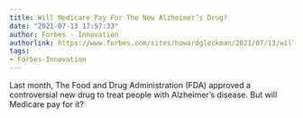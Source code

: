 ```yaml
---
title: Will Medicare Pay For The New Alzheimer’s Drug?
date: "2021-07-13 17:57:33"
author: Forbes - Innovation
authorlink: https://www.forbes.com/sites/howardgleckman/2021/07/13/will-medicare-pay-for-the-new-alzheimers-drug/
tags:
- Forbes-Innovation
---
```

Last month, The Food and Drug Administration (FDA) approved a controversial new drug to treat people with Alzheimer’s disease. But will Medicare pay for it?